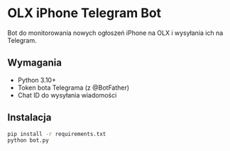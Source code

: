 # OLX iPhone Telegram Bot

Bot do monitorowania nowych ogłoszeń iPhone na OLX i wysyłania ich na Telegram.

## Wymagania

- Python 3.10+
- Token bota Telegrama (z @BotFather)
- Chat ID do wysyłania wiadomości

## Instalacja

```bash
pip install -r requirements.txt
python bot.py
```
